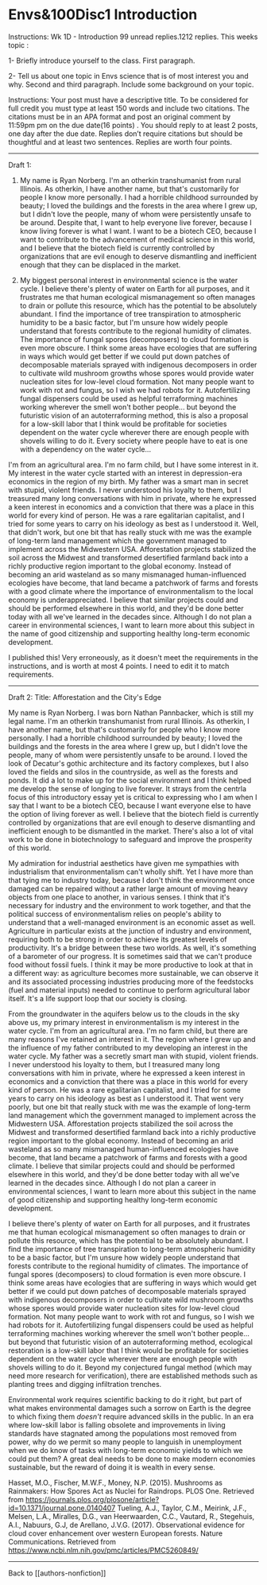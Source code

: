 # Envs&100Disc1 Introduction

Instructions:
Wk 1D - Introduction
99 unread replies.1212 replies.
This weeks topic : 

1- Briefly introduce yourself to the class. First paragraph.

2- Tell us about one topic in Envs science that is of most interest you and why. Second and third paragraph. Include some background on your topic.

Instructions: Your post must have a descriptive title. To be considered for full credit you must type at least 150 words and include two citations. The citations must be in an APA format and  post an original comment by 11:59pm pm on the due date(16 points) .  You should reply to at least 2 posts, one day after the due date. Replies don’t require citations but should be thoughtful and at least two sentences. Replies are worth four points.

---
Draft 1:
1. My name is Ryan Norberg.  I'm an otherkin transhumanist from rural Illinois.  As otherkin, I have another name, but that's customarily for people I know more personally.  I had a horrible childhood surrounded by beauty; I loved the buildings and the forests in the area where I grew up, but I didn't love the people, many of whom were persistently unsafe to be around.  Despite that, I want to help everyone live forever, because I know living forever is what I want.  I want to be a biotech CEO, because I want to contribute to the advancement of medical science in this world, and I believe that the biotech field is currently controlled by organizations that are evil enough to deserve dismantling and inefficient enough that they can be displaced in the market.

2. My biggest personal interest in environmental science is the water cycle.  I believe there's plenty of water on Earth for all purposes, and it frustrates me that human ecological mismanagement so often manages to drain or pollute this resource, which has the potential to be absolutely abundant.  I find the importance of tree transpiration to atmospheric humidity to be a basic factor, but I'm unsure how widely people understand that forests contribute to the regional humidity of climates.  The importance of fungal spores (decomposers) to cloud formation is even more obscure.  I think some areas have ecologies that are suffering in ways which would get better if we could put down patches of decomposable materials sprayed with indigenous decomposers in order to cultivate wild mushroom growths whose spores would provide water nucleation sites for low-level cloud formation.  Not many people want to work with rot and fungus, so I wish we had robots for it.  Autofertilizing fungal dispensers could be used as helpful terraforming machines working wherever the smell won't bother people... but beyond the futuristic vision of an autoterraforming method, this is also a proposal for a low-skill labor that I think would be profitable for societies dependent on the water cycle wherever there are enough people with shovels willing to do it.  Every society where people have to eat is one with a dependency on the water cycle...

I'm from an agricultural area.  I'm no farm child, but I have some interest in it.  My interest in the water cycle started with an interest in depression-era economics in the region of my birth.  My father was a smart man in secret with stupid, violent friends.  I never understood his loyalty to them, but I treasured many long conversations with him in private, where he expressed a keen interest in economics and a conviction that there was a place in this world for every kind of person.  He was a rare egalitarian capitalist, and I tried for some years to carry on his ideology as best as I understood it.  Well, that didn't work, but one bit that has really stuck with me was the example of long-term land management which the government managed to implement across the Midwestern USA.  Afforestation projects stabilized the soil across the Midwest and transformed desertified farmland back into a richly productive region important to the global economy.  Instead of becoming an arid wasteland as so many mismanaged human-influenced ecologies have become, that land became a patchwork of farms and forests with a good climate where the importance of environmentalism to the local economy is underappreciated.  I believe that similar projects could and should be performed elsewhere in this world, and they'd be done better today with all we've learned in the decades since.  Although I do not plan a career in environmental sciences, I want to learn more about this subject in the name of good citizenship and supporting healthy long-term economic development.

I published this!  Very erroneously, as it doesn't meet the requirements in the instructions, and is worth at most 4 points.  I need to edit it to match requirements.

---
Draft 2:
Title:  Afforestation and the City's Edge

My name is Ryan Norberg.  I was born Nathan Pannbacker, which is still my legal name.  I'm an otherkin transhumanist from rural Illinois.  As otherkin, I have another name, but that's customarily for people who I know more personally.  I had a horrible childhood surrounded by beauty; I loved the buildings and the forests in the area where I grew up, but I didn't love the people, many of whom were persistently unsafe to be around.  I loved the look of Decatur's gothic architecture and its factory complexes, but I also loved the fields and silos in the countryside, as well as the forests and ponds.  It did a lot to make up for the social environment and I think helped me develop the sense of longing to live forever.  It strays from the centrla focus of this introductory essay yet is critical to expressing who I am when I say that I want to be a biotech CEO, because I want everyone else to have the option of living forever as well.  I believe that the biotech field is currently controlled by organizations that are evil enough to deserve dismantling and inefficient enough to be dismantled in the market.  There's also a lot of vital work to be done in biotechnology to safeguard and improve the prosperity of this world.

My admiration for industrial aesthetics have given me sympathies with industrialism that environmentalism can't wholly shift.  Yet I have more than that tying me to industry today, because I don't think the environment once damaged can be repaired without a rather large amount of moving heavy objects from one place to another, in various senses.  I think that it's necessary for industry and the environment to work together, and that the political success of environmentalism relies on people's ability to understand that a well-managed environment is an economic asset as well.  Agriculture in particular exists at the junction of industry and environment, requiring both to be strong in order to achieve its greatest levels of productivity.  It's a bridge between these two worlds.  As well, it's something of a barometer of our progress.  It is sometimes said that we can't produce food without fossil fuels.  I think it may be more productive to look at that in a different way: as agriculture becomes more sustainable, we can observe it and its associated processing industries producing more of the feedstocks (fuel and material inputs) needed to continue to perform agricultural labor itself.  It's a life support loop that our society is closing.

From the groundwater in the aquifers below us to the clouds in the sky above us, my primary interest in environmentalism is my interest in the water cycle.  I'm from an agricultural area.  I'm no farm child, but there are many reasons I've retained an interest in it.  The region where I grew up and the influence of my father contributed to my developing an interest in the water cycle.  My father was a secretly smart man with stupid, violent friends.  I never understood his loyalty to them, but I treasured many long conversations with him in private, where he expressed a keen interest in economics and a conviction that there was a place in this world for every kind of person.  He was a rare egalitarian capitalist, and I tried for some years to carry on his ideology as best as I understood it.  That went very poorly, but one bit that really stuck with me was the example of long-term land management which the government managed to implement across the Midwestern USA.  Afforestation projects stabilized the soil across the Midwest and transformed desertified farmland back into a richly productive region important to the global economy.  Instead of becoming an arid wasteland as so many mismanaged human-influenced ecologies have become, that land became a patchwork of farms and forests with a good climate.  I believe that similar projects could and should be performed elsewhere in this world, and they'd be done better today with all we've learned in the decades since.  Although I do not plan a career in environmental sciences, I want to learn more about this subject in the name of good citizenship and supporting healthy long-term economic development.

I believe there's plenty of water on Earth for all purposes, and it frustrates me that human ecological mismanagement so often manages to drain or pollute this resource, which has the potential to be absolutely abundant.  I find the importance of tree transpiration to long-term atmospheric humidity to be a basic factor, but I'm unsure how widely people understand that forests contribute to the regional humidity of climates.  The importance of fungal spores (decomposers) to cloud formation is even more obscure.  I think some areas have ecologies that are suffering in ways which would get better if we could put down patches of decomposable materials sprayed with indigenous decomposers in order to cultivate wild mushroom growths whose spores would provide water nucleation sites for low-level cloud formation.  Not many people want to work with rot and fungus, so I wish we had robots for it.  Autofertilizing fungal dispensers could be used as helpful terraforming machines working wherever the smell won't bother people... but beyond that futuristic vision of an autoterraforming method, ecological restoration is a low-skill labor that I think would be profitable for societies dependent on the water cycle wherever there are enough people with shovels willing to do it.  Beyond my conjectured fungal method (which may need more research for verification), there are established methods such as planting trees and digging infiltration trenches.

Environmental work requires scientific backing to do it right, but part of what makes environmental damages such a sorrow on Earth is the degree to which fixing them *doesn't* require advanced skills in the public.  In an era where low-skill labor is falling obsolete and improvements in living standards have stagnated among the populations most removed from power, why do we permit so many people to languish in unemployment when we do know of tasks with long-term economic yields to which we could put them?  A great deal needs to be done to make modern economies sustainable, but the reward of doing it is wealth in every sense.

Hasset, M.O., Fischer, M.W.F., Money, N.P. (2015). Mushrooms as Rainmakers: How Spores Act as Nuclei for Raindrops. PLOS One.  Retrieved from https://journals.plos.org/plosone/article?id=10.1371/journal.pone.0140407
Tueling, A.J., Taylor, C.M., Meirink, J.F., Melsen, L.A., Miralles, D.G., van Heerwaarden, C.C., Vautard, R., Stegehuis, A.I., Nabuurs, G.J, de Arellano, J.V.G. (2017). Observational evidence for cloud cover enhancement over western European forests. Nature Communications. Retrieved from https://www.ncbi.nlm.nih.gov/pmc/articles/PMC5260849/

---
Back to [[authors-nonfiction]]

[//begin]: # "Autogenerated link references for markdown compatibility"
[Author's Nonfiction]: authors-nonfiction.md "Author's Nonfiction"
[//end]: # "Autogenerated link references"